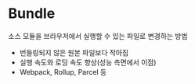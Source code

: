 # Bundle
소스 모듈을 브라우저에서 실행할 수 있는 파일로 변경하는 방법
- 번들링되지 않은 원본 파일보다 작아짐
- 실행 속도와 로딩 속도 향상(성능 측면에서 이점)
- Webpack, Rollup, Parcel 등